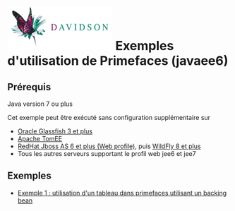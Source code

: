 [![alt text](/dav_logo_small.png "Davidson Consulting")](http://www.davidson.fr/)
Exemples d'utilisation de Primefaces (javaee6)
==================================

Prérequis
---------
Java version 7 ou plus

Cet exemple peut être exécuté sans configuration supplémentaire sur 
 - [Oracle Glassfish 3 et plus](https://glassfish.java.net/)
 - [Apache TomEE](http://tomee.apache.org/)
 - [RedHat Jboss AS 6 et plus (Web profile)](http://jbossas.jboss.org/downloads), puis [WildFly 8 et plus](http://wildfly.org/)
 - Tous les autres serveurs supportant le profil web jee6 et jee7

Exemples
--------

 - [Exemple 1 : utilisation d'un tableau dans primefaces utilisant un backing bean](./src/main/webapp/exemple1.xhtml)
